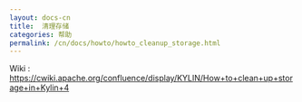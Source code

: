```yaml
---
layout: docs-cn
title:  清理存储
categories: 帮助
permalink: /cn/docs/howto/howto_cleanup_storage.html
---
```


Wiki : https://cwiki.apache.org/confluence/display/KYLIN/How+to+clean+up+storage+in+Kylin+4
